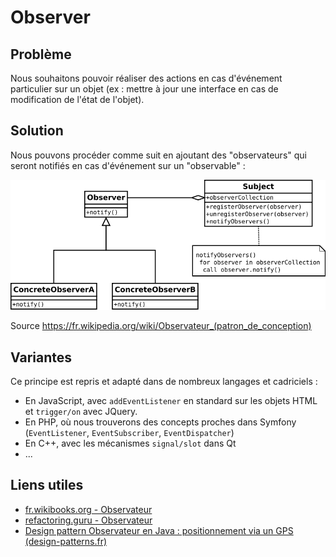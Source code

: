# Observer

## Problème

Nous souhaitons pouvoir réaliser des actions en cas d'événement particulier sur un objet (ex : mettre à jour une interface en cas de modification de l'état de l'objet).

## Solution

Nous pouvons procéder comme suit en ajoutant des "observateurs" qui seront notifiés en cas d'événement sur un "observable" :

![UML Observer](uml/UML_Observer.png)

Source [<https://fr.wikipedia.org/wiki/Observateur_(patron_de_conception)>](https://fr.wikipedia.org/wiki/Observateur_(patron_de_conception))

## Variantes

Ce principe est repris et adapté dans de nombreux langages et cadriciels :

* En JavaScript, avec `addEventListener` en standard sur les objets HTML et `trigger/on` avec JQuery.
* En PHP, où nous trouverons des concepts proches dans Symfony (`EventListener`, `EventSubscriber`, `EventDispatcher`)
* En C++, avec les mécanismes `signal/slot` dans Qt
* ...

## Liens utiles

* [fr.wikibooks.org - Observateur](https://fr.wikibooks.org/wiki/Patrons_de_conception/Observateur)
* [refactoring.guru - Observateur](https://refactoring.guru/fr/design-patterns/observer)
* [Design pattern Observateur en Java : positionnement via un GPS (design-patterns.fr)](http://design-patterns.fr/observateur-en-java)


